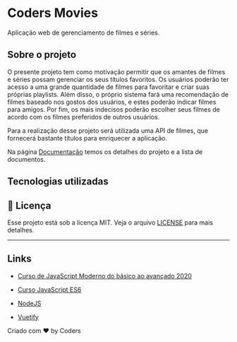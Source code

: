 # Coders Movies
Aplicação web de gerenciamento de filmes e séries.

## Sobre o projeto

O presente projeto tem como motivação permitir que os amantes de filmes e séries possam gerenciar os seus títulos favoritos. Os usuários poderão ter acesso a uma grande quantidade de filmes para favoritar e criar suas próprias playlists. Além disso, o próprio sistema fará uma recomendação de filmes baseado nos gostos dos usuários, e estes poderão indicar filmes para amigos. Por fim, os mais indecisos poderão escolher seus filmes de acordo com os filmes preferidos de outros usuários.

Para a realização desse projeto será utilizada uma API de filmes, que fornecerá bastante títulos para enriquecer a aplicação.

Na página [Documentação](docs/docs.md) temos os detalhes do projeto e a lista de documentos.

## Tecnologias utilizadas

## :memo: Licença

Esse projeto está sob a licença MIT. Veja o arquivo [LICENSE](LICENSE.md) para mais detalhes.

---

## Links

* [Curso de JavaScript Moderno do básico ao avançado 2020](https://www.udemy.com/course/curso-de-javascript-moderno-do-basico-ao-avancado/learn/lecture/16337648#overview)

* [Curso JavaScript ES6](https://skylab.rocketseat.com.br/node/curso-java-script-es-6)

* [NodeJS](https://skylab.rocketseat.com.br/node/curso-node-js)

* [Vuetify](https://vuetifyjs.com/en/getting-started/quick-start)

Criado com ♥ by Coders
